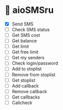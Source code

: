 # 🚧 aioSMSru


- [x] Send SMS
- [ ] Check SMS status
- [ ] Get SMS cost
- [ ] Get balance
- [ ] Get limit
- [ ] Get free limit
- [ ] Get my senders
- [ ] Check login/password
- [ ] Add to stoplist
- [ ] Remove from stoplist
- [ ] Get stoplist
- [ ] Add callback
- [ ] Remove callback
- [ ] Get callbacks
- [ ] Callcheck